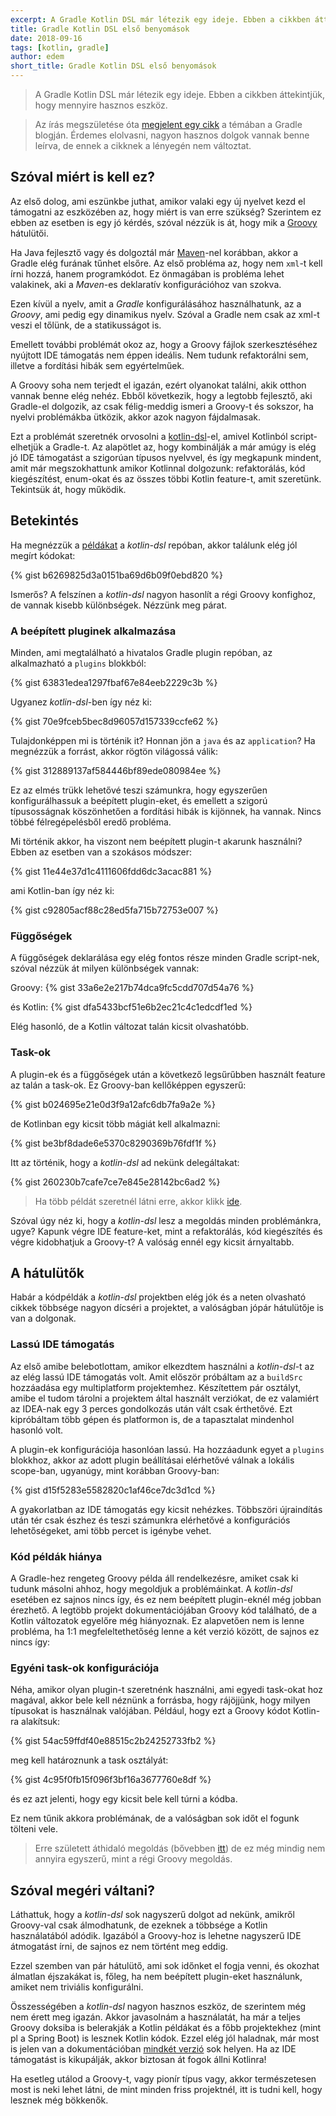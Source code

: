 ```yaml
---
excerpt: A Gradle Kotlin DSL már létezik egy ideje. Ebben a cikkben áttekintjük, hogy mennyire hasznos eszköz.
title: Gradle Kotlin DSL első benyomások
date: 2018-09-16
tags: [kotlin, gradle]
author: edem
short_title: Gradle Kotlin DSL első benyomások
---
```


> A Gradle Kotlin DSL már létezik egy ideje. Ebben a cikkben áttekintjük, hogy mennyire hasznos eszköz.

> Az írás megszületése óta [megjelent egy cikk](https://guides.gradle.org/migrating-build-logic-from-groovy-to-kotlin/)
 a témában a Gradle blogján. Érdemes elolvasni, nagyon hasznos dolgok vannak benne leírva, de ennek a cikknek a lényegén
 nem változtat.

## Szóval miért is kell ez?

Az első dolog, ami eszünkbe juthat, amikor valaki egy új nyelvet kezd el támogatni az eszközében az, hogy
miért is van erre szükség? Szerintem ez ebben az esetben is egy jó kérdés, szóval nézzük is át, hogy mik a
[Groovy](http://groovy-lang.org/) hátulütői.

Ha Java fejlesztő vagy és dolgoztál már [Maven](https://maven.apache.org/)-nel korábban, akkor a Gradle elég
furának tűnhet elsőre. Az első probléma az, hogy nem `xml`-t kell írni hozzá,
hanem programkódot. Ez önmagában is probléma lehet valakinek, aki a *Maven*-es deklaratív konfigurációhoz van szokva.

Ezen kívül a nyelv, amit a *Gradle* konfigurálásához használhatunk, az a *Groovy*, ami pedig egy dinamikus nyelv.
Szóval a Gradle nem csak az xml-t veszi el tőlünk, de a statikusságot is.

Emellett további problémát okoz az, hogy a Groovy fájlok szerkesztéséhez nyújtott IDE támogatás nem éppen ideális.
Nem tudunk refaktorálni sem, illetve a fordítási hibák sem egyértelműek.

A Groovy soha nem terjedt el igazán, ezért olyanokat találni, akik otthon vannak benne elég nehéz. Ebből következik,
hogy a legtobb fejlesztő, aki Gradle-el dolgozik, az csak félig-meddig ismeri a Groovy-t és sokszor, ha nyelvi problémákba
ütközik, akkor azok nagyon fájdalmasak.

Ezt a problémát szeretnék orvosolni a [kotlin-dsl](https://github.com/gradle/kotlin-dsl)-el, amivel Kotlinból script-elhetjük
a Gradle-t. Az alapötlet az, hogy kombinálják a már amúgy is elég jó IDE támogatást a szigorúan típusos nyelvvel,
és így megkapunk mindent, amit már megszokhattunk amikor Kotlinnal dolgozunk: refaktorálás, kód kiegészítést, enum-okat
és az összes többi Kotlin feature-t, amit szeretünk. Tekintsük át, hogy működik.


## Betekintés

Ha megnézzük a [példákat](https://github.com/gradle/kotlin-dsl/tree/master/samples) a *kotlin-dsl* repóban,
akkor találunk elég jól megírt kódokat:

{% gist b6269825d3a0151ba69d6b09f0ebd820 %}

Ismerős? A felszínen a *kotlin-dsl* nagyon hasonlít a régi Groovy konfighoz, de vannak kisebb különbségek.
Nézzünk meg párat.

### A beépített pluginek alkalmazása

Minden, ami megtalálható a hivatalos Gradle plugin repóban, az alkalmazható a `plugins` blokkból:

{% gist 63831edea1297fbaf67e84eeb2229c3b %}

Ugyanez *kotlin-dsl*-ben így néz ki:

{% gist 70e9fceb5bec8d96057d157339ccfe62 %}

Tulajdonképpen mi is történik it? Honnan jön a `java` és az `application`? Ha megnézzük a forrást, akkor rögtön
világossá válik:

{% gist 312889137af584446bf89ede080984ee %}

Ez az elmés trükk lehetővé teszi számunkra, hogy egyszerűen konfigurálhassuk a beépített plugin-eket, és emellett
a szigorú típusosságnak köszönhetően a fordítási hibák is kijönnek, ha vannak. Nincs többé félregépelésből eredő
probléma.

Mi történik akkor, ha viszont nem beépített plugin-t akarunk használni? Ebben az esetben van a szokásos módszer:

{% gist 11e44e37d1c4111606fdd6dc3acac881 %}

ami Kotlin-ban így néz ki:

{% gist c92805acf88c28ed5fa715b72753e007 %}

### Függőségek

A függőségek deklarálása egy elég fontos része minden Gradle script-nek, szóval nézzük át milyen különbségek
vannak:

Groovy:
{% gist 33a6e2e217b74dca9fc5cdd707d54a76 %}

és Kotlin:
{% gist dfa5433bcf51e6b2ec21c4c1edcdf1ed %}

Elég hasonló, de a Kotlin változat talán kicsit olvashatóbb.

### Task-ok

A plugin-ek és a függőségek után a következő legsűrűbben használt feature az talán a task-ok. Ez Groovy-ban kellőképpen
egyszerű:

{% gist b024695e21e0d3f9a12afc6db7fa9a2e %}

de Kotlinban egy kicsit több mágiát kell alkalmazni:

{% gist be3bf8dade6e5370c8290369b76fdf1f %}

Itt az történik, hogy a *kotlin-dsl* ad nekünk delegáltakat:

{% gist 260230b7cafe7ce7e845e28142bc6ad2 %}

> Ha több példát szeretnél látni erre, akkor klikk [ide](https://github.com/jnizet/gradle-kotlin-dsl-migration-guide).

Szóval úgy néz ki, hogy a *kotlin-dsl* lesz a megoldás minden problémánkra, ugye? Kapunk végre IDE feature-ket, mint
a refaktorálás, kód kiegészítés és végre kidobhatjuk a Groovy-t? A valóság ennél egy kicsit árnyaltabb.

## A hátulütők

Habár a kódpéldák a *kotlin-dsl* projektben elég jók és a neten olvasható cikkek többsége nagyon dícséri a projektet,
a valóságban jópár hátulütője is van a dolgonak.

### Lassú IDE támogatás

Az első amibe belebotlottam, amikor elkezdtem használni a *kotlin-dsl*-t az az elég lassú IDE támogatás volt.
Amit először próbáltam az a `buildSrc` hozzáadása egy multiplatform projektemhez. Készítettem pár osztályt, amibe
el tudom tárolni a projektem által használt verziókat, de ez valamiért az IDEA-nak egy 3 perces gondolkozás után
vált csak érthetővé. Ezt kipróbáltam több gépen és platformon is, de a tapasztalat mindenhol hasonló volt.

A plugin-ek konfigurációja hasonlóan lassú. Ha hozzáadunk egyet a `plugins` blokkhoz, akkor az adott plugin beállításai
elérhetővé válnak a lokális scope-ban, ugyanúgy, mint korábban Groovy-ban:

{% gist d15f5283e5582820c1af46ce7dc3d1cd %}

A gyakorlatban az IDE támogatás egy kicsit nehézkes. Többszöri újraindítás után tér csak észhez és teszi számunkra
elérhetővé a konfigurációs lehetőségeket, ami több percet is igénybe vehet.


### Kód példák hiánya

A Gradle-hez rengeteg Groovy példa áll rendelkezésre, amiket csak ki tudunk másolni ahhoz, hogy megoldjuk a problémáinkat.
A *kotlin-dsl* esetében ez sajnos nincs így, és ez nem beépített plugin-eknél még jobban érezhető. A legtöbb projekt
dokumentációjában Groovy kód található, de a Kotlin változatok egyelőre még hiányoznak. Ez alapvetően nem is lenne
probléma, ha 1:1 megfeleltethetőség lenne a két verzió között, de sajnos ez nincs így:


### Egyéni task-ok konfigurációja

Néha, amikor olyan plugin-t szeretnénk használni, ami egyedi task-okat hoz magával, akkor bele kell néznünk a
forrásba, hogy rájöjjünk, hogy milyen típusokat is használnak valójában. Például, hogy ezt a Groovy kódot
Kotlin-ra alakítsuk:

{% gist 54ac59ffdf40e88515c2b24252733fb2 %}

meg kell határoznunk a task osztályát:

{% gist 4c95f0fb15f096f3bf16a3677760e8df %}

és ez azt jelenti, hogy egy kicsit bele kell túrni a kódba.

Ez nem tűnik akkora problémának, de a valóságban sok időt el fogunk tölteni vele.

> Erre született áthidaló megoldás (bővebben [itt](https://guides.gradle.org/migrating-build-logic-from-groovy-to-kotlin/#configuring-plugins))
  de ez még mindig nem annyira egyszerű, mint a régi Groovy megoldás.

## Szóval megéri váltani?

Láthattuk, hogy a *kotlin-dsl* sok nagyszerű dolgot ad nekünk, amikről Groovy-val csak álmodhatunk, de ezeknek a
többsége a Kotlin használatából adódik. Igazából a Groovy-hoz is lehetne nagyszerű IDE átmogatást írni, de sajnos
ez nem történt meg eddig.

Ezzel szemben van pár hátulütő, ami sok időnket el fogja venni, és okozhat álmatlan éjszakákat is,
főleg, ha nem beépített plugin-eket használunk, amiket nem triviális konfigurálni.

Összességében a *kotlin-dsl* nagyon hasznos eszköz, de szerintem még nem érett meg igazán. Akkor javasolnám a használatát,
ha már a teljes Groovy doksiba is belerakják a Kotlin példákat és a főbb projektekhez (mint pl a Spring Boot) is lesznek
Kotlin kódok. Ezzel elég jól haladnak, már most is jelen van a dokumentációban [mindkét verzió](https://guides.gradle.org/creating-build-scans/)
sok helyen. Ha az IDE támogatást is kikupálják, akkor biztosan át fogok állni Kotlinra!

Ha esetleg utálod a Groovy-t, vagy pionír típus vagy, akkor természetesen most is neki lehet látni, de mint minden
friss projektnél, itt is tudni kell, hogy lesznek még bökkenők.
